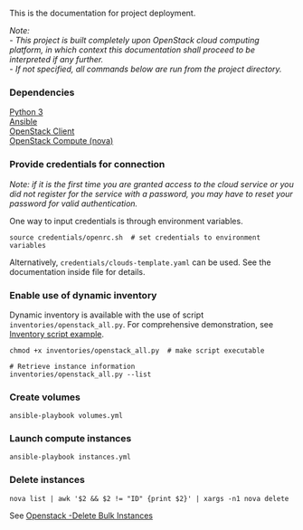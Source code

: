 This is the documentation for project deployment.

*Note:*  
\- *This project is built completely upon OpenStack cloud computing platform, in which context this documentation
shall proceed to be interpreted if any further.*  
\- *If not specified, all commands below are run from the project directory.*  

### Dependencies ###
[Python 3](https://www.python.org/downloads/)  
[Ansible](https://docs.ansible.com/ansible/latest/installation_guide/intro_installation.html)  
[OpenStack Client](https://docs.openstack.org/newton/user-guide/common/cli-install-openstack-command-line-clients.html)  
[OpenStack Compute (nova)](https://docs.openstack.org/nova/latest/#installation)  

### Provide credentials for connection ###
*Note: if it is the first time you are granted access to the cloud service or you did not register for the service with
a password, you may have to reset your password for valid authentication.*  

One way to input credentials is through environment variables.  
```shell script
source credentials/openrc.sh  # set credentials to environment variables
```

Alternatively, `credentials/clouds-template.yaml` can be used. See the documentation inside file for details.  

### Enable use of dynamic inventory ###
Dynamic inventory is available with the use of script `inventories/openstack_all.py`. For comprehensive demonstration,
see [Inventory script example](https://docs.ansible.com/ansible/latest/user_guide/intro_dynamic_inventory.html#inventory-script-example-openstack).  
```shell script
chmod +x inventories/openstack_all.py  # make script executable

# Retrieve instance information
inventories/openstack_all.py --list
```

### Create volumes ###
```shell script
ansible-playbook volumes.yml
```

### Launch compute instances ###
```shell script
ansible-playbook instances.yml
```

### Delete instances ###
```shell script
nova list | awk '$2 && $2 != "ID" {print $2}' | xargs -n1 nova delete
```
See [Openstack -Delete Bulk Instances](https://maestropandy.wordpress.com/2016/08/24/openstack-delete-bulk-instances/)  


